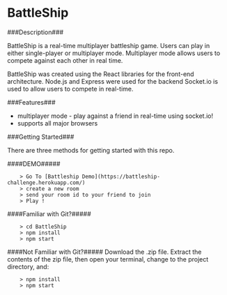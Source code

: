 # BattleShip

###Description###

BattleShip is a real-time multiplayer battleship game. Users can play in either single-player or multiplayer mode. Multiplayer mode allows users to compete against each other in real time.

BattleShip was created using the React libraries for the front-end architecture. Node.js and Express were used for the backend  Socket.io is used to allow users to compete in real-time.

###Features###
* multiplayer mode - play against a friend in real-time using socket.io!
* supports all major browsers


###Getting Started###

There are three methods for getting started with this repo.

####DEMO#####

```
	> Go To [Battleship Demo](https://battleship-challenge.herokuapp.com/)
	> create a new room
	> send your room id to your friend to join
	> Play !
```

####Familiar with Git?#####

```
	> cd BattleShip
	> npm install
	> npm start
```

####Not Familiar with Git?#####
Download the .zip file.  Extract the contents of the zip file, then open your terminal, change to the project directory, and:

```
	> npm install
	> npm start
```
